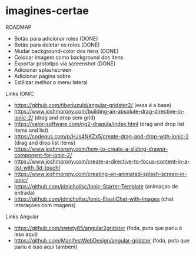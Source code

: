 ﻿# imagines-certae

ROADMAP
- Botão para adicionar roles (DONE)
- Botão para deletar os roles (DONE)
- Mudar background-color dos itens (DONE)
- Colocar imagem como background dos itens
- Exportar prototipo via screenshot (DONE)
- Adicionar splashscreen
- Adicionar página sobre
- Estilizar melhor o menu lateral



Links IONIC

- https://github.com/tiberiuzuld/angular-gridster2/ (essa é a base)
- https://www.joshmorony.com/building-an-absolute-drag-directive-in-ionic-2/ (drag and drop sem grid)
- https://valor-software.com/ng2-dragula/index.html (drag and drop list items and list)
- https://codequs.com/p/HJs4NKZx5/create-drag-and-drop-with-ionic-2 (drag and drop list items)
- https://www.joshmorony.com/how-to-create-a-sliding-drawer-component-for-ionic-2/
- https://www.joshmorony.com/create-a-directive-to-focus-content-in-a-list-with-3d-touch/
- https://www.joshmorony.com/creating-an-animated-splash-screen-in-ionic/
- https://github.com/jdnichollsc/Ionic-Starter-Template (animaçao de entrada)
- https://github.com/jdnichollsc/Ionic-ElastiChat-with-Images (chat interaçoes com imagens)


Links Angular

- https://github.com/swiety85/angular2gridster (foda, puta que pariu é isso aqui)
- https://github.com/ManifestWebDesign/angular-gridster (foda, puta que pariu é isso aqui também)

